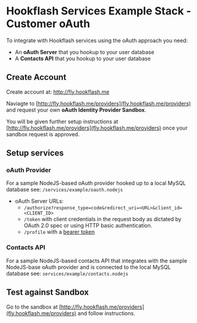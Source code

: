 Hookflash Services Example Stack - Customer oAuth
=================================================

To integrate with Hookflash services using the oAuth approach you need:

  * An **oAuth Server** that you hookup to your user database
  * A **Contacts API** that you hookup to your user database


Create Account
--------------

Create account at: http://fly.hookflash.me

Naviagte to [http://fly.hookflash.me/providers](fly.hookflash.me/providers) and request your own **oAuth Identity Provider Sandbox**.

You will be given further setup instructions at [http://fly.hookflash.me/providers](fly.hookflash.me/providers) once your sandbox request is approved.


Setup services
--------------

### oAuth Provider

For a sample NodeJS-based oAuth provider hooked up to a local MySQL
database see: `/services/example/oauth.nodejs`

  * oAuth Server URLs:
    * `/authorize?response_type=code&redirect_uri=<URL>&client_id=<CLIENT_ID>`
    * `/token` with client credentials in the request body as dictated by OAuth 2.0 spec or using HTTP basic authentication.
    * `/profile` with a [bearer token](http://tools.ietf.org/html/rfc6750)

### Contacts API

For a sample NodeJS-based contacts API that integrates with the
sample NodeJS-base oAuth provider and is connected to the
local MySQL database see: `services/example/contacts.nodejs`


Test against Sandbox
--------------------

Go to the sandbox at [http://fly.hookflash.me/providers](fly.hookflash.me/providers) and follow instructions.

